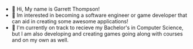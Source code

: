 - 👋 Hi, My name is Garrett Thompson!
- 👀 Im interested in becoming a software engineer or game developer that can aid in creating some awesome applications!
- 🌱 I'm currently on track to recieve my Bachelor's in Computer Science, but I am also developing and creating games going along with courses and on my own as well.
